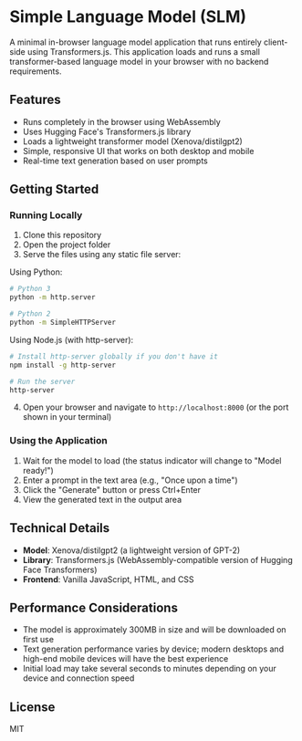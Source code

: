 # Simple Language Model (SLM)

A minimal in-browser language model application that runs entirely client-side using Transformers.js. This application loads and runs a small transformer-based language model in your browser with no backend requirements.

## Features

- Runs completely in the browser using WebAssembly
- Uses Hugging Face's Transformers.js library
- Loads a lightweight transformer model (Xenova/distilgpt2)
- Simple, responsive UI that works on both desktop and mobile
- Real-time text generation based on user prompts

## Getting Started

### Running Locally

1. Clone this repository
2. Open the project folder
3. Serve the files using any static file server:

Using Python:
```bash
# Python 3
python -m http.server

# Python 2
python -m SimpleHTTPServer
```

Using Node.js (with http-server):
```bash
# Install http-server globally if you don't have it
npm install -g http-server

# Run the server
http-server
```

4. Open your browser and navigate to `http://localhost:8000` (or the port shown in your terminal)

### Using the Application

1. Wait for the model to load (the status indicator will change to "Model ready!")
2. Enter a prompt in the text area (e.g., "Once upon a time")
3. Click the "Generate" button or press Ctrl+Enter
4. View the generated text in the output area

## Technical Details

- **Model**: Xenova/distilgpt2 (a lightweight version of GPT-2)
- **Library**: Transformers.js (WebAssembly-compatible version of Hugging Face Transformers)
- **Frontend**: Vanilla JavaScript, HTML, and CSS

## Performance Considerations

- The model is approximately 300MB in size and will be downloaded on first use
- Text generation performance varies by device; modern desktops and high-end mobile devices will have the best experience
- Initial load may take several seconds to minutes depending on your device and connection speed

## License

MIT
